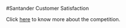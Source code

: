 #Santander Customer Satisfaction

Click [here](https://www.kaggle.com/c/santander-customer-satisfaction) to know more about the competition.
